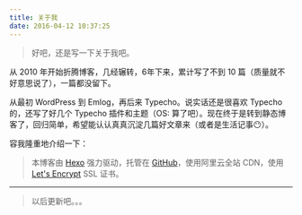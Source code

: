 ```yaml
---
title: 关于我
date: 2016-04-12 10:37:25
---
```


> 好吧，还是写一下关于我吧。

从 2010 年开始折腾博客，几经辗转，6年下来，累计写了不到 10 篇（质量就不好意思说了），一篇都没留下。

从最初 WordPress 到 Emlog，再后来 Typecho。说实话还是很喜欢 Typecho 的，还写了好几个 Typecho 插件和主题（OS: 算了吧）。现在终于是转到静态博客了，回归简单，希望能认认真真沉淀几篇好文章来（或者是生活记事😶）。

容我隆重地介绍一下：

> 本博客由 [Hexo](https://hexo.io/) 强力驱动，托管在 [GitHub](https://github.com/HyanCat/hyancat.github.io)，使用阿里云全站 CDN，使用 [Let's Encrypt](https://letsencrypt.org/) SSL 证书。

----

> 以后更新吧。。。
